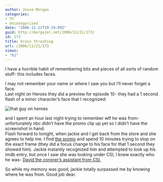 ```yaml
---
author: Jesse Morgan
categories:
- TV
- Uncategorized
date: "2006-11-21T19:19:09Z"
guid: http://morgajel.net/2006/11/21/173/
id: 173
title: brain thrashing
url: /2006/11/21/173
views:
- "61"
---
```


I have a horrible habit of remembering bits and pieces of all sorts of random stuff- this includes faces.

I may not remember your name or where I saw you but I’ll never forget a face.  
Last night on Heroes they did a preview for episode 10- they had a 1 second flash of a minor character’s face that I recognized:

![that guy on heroes](http://morgajel.com/screenshots/that_guy2.png)

and I spent an hour last night trying to remember wtf he was from- unfortunately nbc didn’t have the promo clip up yet so I didn’t have the screenshot in hand.  
Flash forward to tonight, when jackie and I get back from the store and she agrees to help me. I find [the promo](http://www.youtube.com/watch?v=xhGE9RlZp64&mode=related&search=) and spend 10 minutes trying to stop on the exact frame (they did a focus change to his face for that 1 second they showed him). Jackie instantly recognized him and attempted to look up his imdb entry, but once I saw she was looking under CSI, I knew exactly who he was- [David the coroner’s assistant from CSI.](http://morgajel.com/screenshots/that_guy3.png)

So while my memory was good, jackie totally surpassed me by knowing where he was from. Good job dear.